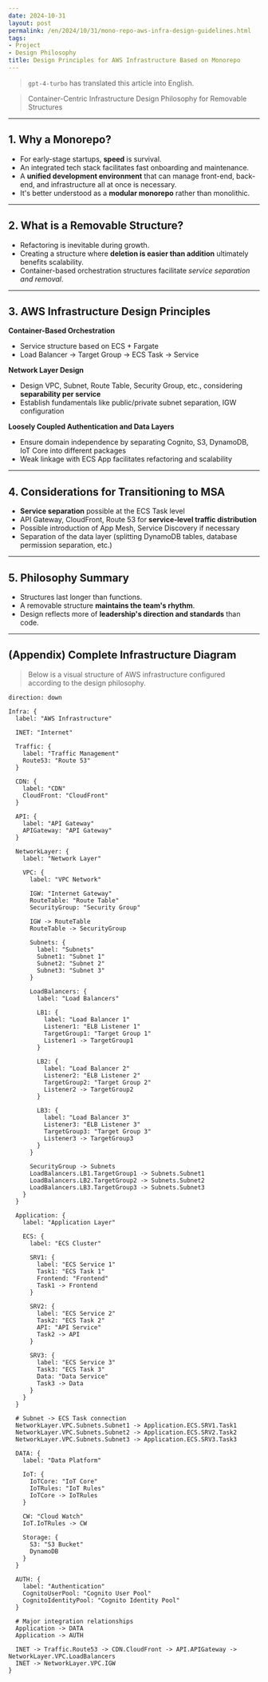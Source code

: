 ```yaml
---
date: 2024-10-31
layout: post
permalink: /en/2024/10/31/mono-repo-aws-infra-design-guidelines.html
tags:
- Project
- Design Philosophy
title: Design Principles for AWS Infrastructure Based on Monorepo
---
```

> `gpt-4-turbo` has translated this article into English.

> Container-Centric Infrastructure Design Philosophy for Removable Structures

---

## 1. Why a Monorepo?

- For early-stage startups, **speed** is survival.
- An integrated tech stack facilitates fast onboarding and maintenance.
- A **unified development environment** that can manage front-end, back-end, and infrastructure all at once is necessary.
- It's better understood as a **modular monorepo** rather than monolithic.

---

## 2. What is a Removable Structure?

- Refactoring is inevitable during growth.
- Creating a structure where **deletion is easier than addition** ultimately benefits scalability.
- Container-based orchestration structures facilitate *service separation and removal*.

---

## 3. AWS Infrastructure Design Principles

**Container-Based Orchestration**

- Service structure based on ECS + Fargate
- Load Balancer → Target Group → ECS Task → Service

**Network Layer Design**

- Design VPC, Subnet, Route Table, Security Group, etc., considering **separability per service**
- Establish fundamentals like public/private subnet separation, IGW configuration

**Loosely Coupled Authentication and Data Layers**

- Ensure domain independence by separating Cognito, S3, DynamoDB, IoT Core into different packages
- Weak linkage with ECS App facilitates refactoring and scalability

---

## 4. Considerations for Transitioning to MSA

- **Service separation** possible at the ECS Task level
- API Gateway, CloudFront, Route 53 for **service-level traffic distribution**
- Possible introduction of App Mesh, Service Discovery if necessary
- Separation of the data layer (splitting DynamoDB tables, database permission separation, etc.)

---

## 5. Philosophy Summary

- Structures last longer than functions.
- A removable structure **maintains the team's rhythm**.
- Design reflects more of **leadership's direction and standards** than code.

---

## (Appendix) Complete Infrastructure Diagram

> Below is a visual structure of AWS infrastructure configured according to the design philosophy.
> 

```d2
direction: down

Infra: {
  label: "AWS Infrastructure"

  INET: "Internet"

  Traffic: {
    label: "Traffic Management"
    Route53: "Route 53"
  }

  CDN: {
    label: "CDN"
    CloudFront: "CloudFront"
  }

  API: {
    label: "API Gateway"
    APIGateway: "API Gateway"
  }

  NetworkLayer: {
    label: "Network Layer"

    VPC: {
      label: "VPC Network"

      IGW: "Internet Gateway"
      RouteTable: "Route Table"
      SecurityGroup: "Security Group"

      IGW -> RouteTable
      RouteTable -> SecurityGroup

      Subnets: {
        label: "Subnets"
        Subnet1: "Subnet 1"
        Subnet2: "Subnet 2"
        Subnet3: "Subnet 3"
      }

      LoadBalancers: {
        label: "Load Balancers"

        LB1: {
          label: "Load Balancer 1"
          Listener1: "ELB Listener 1"
          TargetGroup1: "Target Group 1"
          Listener1 -> TargetGroup1
        }

        LB2: {
          label: "Load Balancer 2"
          Listener2: "ELB Listener 2"
          TargetGroup2: "Target Group 2"
          Listener2 -> TargetGroup2
        }

        LB3: {
          label: "Load Balancer 3"
          Listener3: "ELB Listener 3"
          TargetGroup3: "Target Group 3"
          Listener3 -> TargetGroup3
        }
      }

      SecurityGroup -> Subnets
      LoadBalancers.LB1.TargetGroup1 -> Subnets.Subnet1
      LoadBalancers.LB2.TargetGroup2 -> Subnets.Subnet2
      LoadBalancers.LB3.TargetGroup3 -> Subnets.Subnet3
    }
  }

  Application: {
    label: "Application Layer"

    ECS: {
      label: "ECS Cluster"

      SRV1: {
        label: "ECS Service 1"
        Task1: "ECS Task 1"
        Frontend: "Frontend"
        Task1 -> Frontend
      }

      SRV2: {
        label: "ECS Service 2"
        Task2: "ECS Task 2"
        API: "API Service"
        Task2 -> API
      }

      SRV3: {
        label: "ECS Service 3"
        Task3: "ECS Task 3"
        Data: "Data Service"
        Task3 -> Data
      }
    }
  }

  # Subnet -> ECS Task connection
  NetworkLayer.VPC.Subnets.Subnet1 -> Application.ECS.SRV1.Task1
  NetworkLayer.VPC.Subnets.Subnet2 -> Application.ECS.SRV2.Task2
  NetworkLayer.VPC.Subnets.Subnet3 -> Application.ECS.SRV3.Task3

  DATA: {
    label: "Data Platform"

    IoT: {
      IoTCore: "IoT Core"
      IoTRules: "IoT Rules"
      IoTCore -> IoTRules
    }

    CW: "Cloud Watch"
    IoT.IoTRules -> CW

    Storage: {
      S3: "S3 Bucket"
      DynamoDB
    }
  }

  AUTH: {
    label: "Authentication"
    CognitoUserPool: "Cognito User Pool"
    CognitoIdentityPool: "Cognito Identity Pool"
  }

  # Major integration relationships
  Application -> DATA
  Application -> AUTH

  INET -> Traffic.Route53 -> CDN.CloudFront -> API.APIGateway -> NetworkLayer.VPC.LoadBalancers
  INET -> NetworkLayer.VPC.IGW
}
```